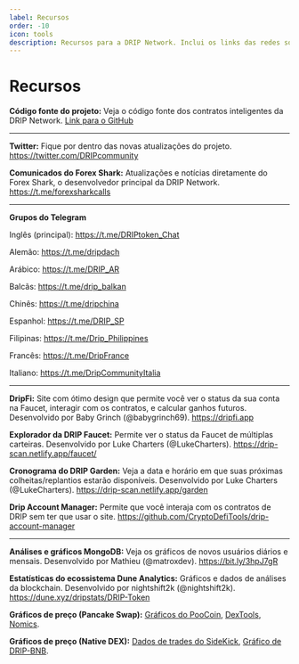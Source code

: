```yaml
---
label: Recursos
order: -10
icon: tools
description: Recursos para a DRIP Network. Inclui os links das redes sociais, grupos do Telegram, ferramentas auxiliadoras, sites de análises e gráficos.
---
```


# Recursos

**Código fonte do projeto:**
Veja o código fonte dos contratos inteligentes da DRIP Network.
[Link para o GitHub](https://github.com/CryptoKira/Drip.community.contracts)

---
**Twitter:**
Fique por dentro das novas atualizações do projeto.
https://twitter.com/DRIPcommunity


**Comunicados do Forex Shark:**
Atualizações e notícias diretamente do Forex Shark, o desenvolvedor principal da DRIP Network.
https://t.me/forexsharkcalls

---

**Grupos do Telegram**

Inglês (principal): https://t.me/DRIPtoken_Chat

Alemão: https://t.me/dripdach

Arábico: https://t.me/DRIP_AR

Balcãs: https://t.me/drip_balkan

Chinês: https://t.me/dripchina

Espanhol: https://t.me/DRIP_SP

Filipinas:  https://t.me/Drip_Philippines

Francês: https://t.me/DripFrance

Italiano: https://t.me/DripCommunityItalia

---

**DripFi:**
Site com ótimo design que permite você ver o status da sua conta na Faucet, interagir com os contratos, e calcular ganhos futuros. Desenvolvido por Baby Grinch (@babygrinch69).
https://dripfi.app

**Explorador da DRIP Faucet:**
Permite ver o status da Faucet de múltiplas carteiras. Desenvolvido por Luke Charters (@LukeCharters).
https://drip-scan.netlify.app/faucet/

**Cronograma do DRIP Garden:**
Veja a data e horário em que suas próximas colheitas/replantios estarão disponíveis. Desenvolvido por Luke Charters (@LukeCharters).
https://drip-scan.netlify.app/garden

**Drip Account Manager:**
Permite que você interaja com os contratos de DRIP sem ter que usar o site.
https://github.com/CryptoDefiTools/drip-account-manager

---
**Análises e gráficos MongoDB:**
Veja os gráficos de novos usuários diários e mensais. Desenvolvido por Mathieu (@matroxdev).
https://bit.ly/3hpJ7gR

**Estatísticas do ecossistema Dune Analytics:**
Gráficos e dados de análises da blockchain. Desenvolvido por nightshift2k (@nightshift2k).
https://dune.xyz/dripstats/DRIP-Token

**Gráficos de preço (Pancake Swap):**
[ Gráficos do PooCoin](https://poocoin.app/tokens/0x20f663cea80face82acdfa3aae6862d246ce0333), [DexTools](https://www.dextools.io/app/bsc/pair-explorer/0xa0feb3c81a36e885b6608df7f0ff69db97491b58), [Nomics](https://nomics.com/assets/drip3-drip-token).

**Gráficos de preço (Native DEX):**
[ Dados de trades do SideKick](https://sidekick.finance/DripWatcher), [Gráfico de DRIP-BNB](https://drip-trading-view.herokuapp.com).

